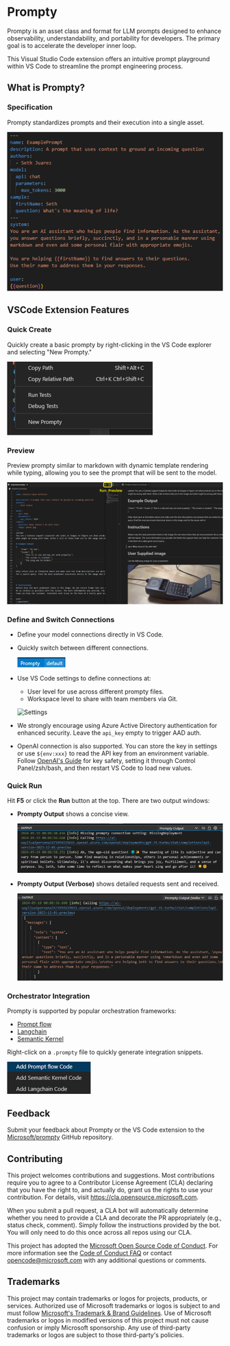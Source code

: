 # Prompty

Prompty is an asset class and format for LLM prompts designed to enhance observability, understandability, and portability for developers. The primary goal is to accelerate the developer inner loop.

This Visual Studio Code extension offers an intuitive prompt playground within VS Code to streamline the prompt engineering process.

## What is Prompty?
### Specification
Prompty standardizes prompts and their execution into a single asset.

![Language Spec](img/vscode/readme_lang_spec.png)

## VSCode Extension Features
### Quick Create
Quickly create a basic prompty by right-clicking in the VS Code explorer and selecting "New Prompty."

![Quick Create](img/vscode/image-2.png)

### Preview
Preview prompty similar to markdown with dynamic template rendering while typing, allowing you to see the prompt that will be sent to the model.

![Preview](img/vscode/readme_preview.png)

### Define and Switch Connections
* Define your model connections directly in VS Code.
* Quickly switch between different connections.

  ![Define Connections](img/vscode/image-5.png)

* Use VS Code settings to define connections at:
  * User level for use across different prompty files.
  * Workspace level to share with team members via Git.

  ![Settings](img/vscode/image-6.png)

* We strongly encourage using Azure Active Directory authentication for enhanced security. Leave the `api_key` empty to trigger AAD auth.
* OpenAI connection is also supported. You can store the key in settings or use `${env:xxx}` to read the API key from an environment variable. Follow [OpenAI's Guide](https://help.openai.com/en/articles/5112595-best-practices-for-api-key-safety) for key safety, setting it through Control Panel/zsh/bash, and then restart VS Code to load new values.

### Quick Run
Hit **F5** or click the **Run** button at the top. There are two output windows:
* **Prompty Output** shows a concise view.

  ![Prompty Output](img/vscode/image-3.png)

* **Prompty Output (Verbose)** shows detailed requests sent and received.

  ![Prompty Output (Verbose)](img/vscode/image-8.png)

### Orchestrator Integration
Prompty is supported by popular orchestration frameworks:
* [Prompt flow](https://microsoft.github.io/promptflow/tutorials/prompty-quickstart.html)
* [Langchain](https://github.com/langchain-ai/langchain/tree/master/libs/partners/prompty)
* [Semantic Kernel](https://github.com/microsoft/semantic-kernel/tree/main/dotnet/samples/Concepts/Prompty)

Right-click on a `.prompty` file to quickly generate integration snippets.

![Orchestrator Integration](img/vscode/image-9.png)

## Feedback
Submit your feedback about Prompty or the VS Code extension to the [Microsoft/prompty](https://github.com/microsoft/prompty/issues) GitHub repository.

## Contributing

This project welcomes contributions and suggestions.  Most contributions require you to agree to a
Contributor License Agreement (CLA) declaring that you have the right to, and actually do, grant us
the rights to use your contribution. For details, visit https://cla.opensource.microsoft.com.

When you submit a pull request, a CLA bot will automatically determine whether you need to provide
a CLA and decorate the PR appropriately (e.g., status check, comment). Simply follow the instructions
provided by the bot. You will only need to do this once across all repos using our CLA.

This project has adopted the [Microsoft Open Source Code of Conduct](https://opensource.microsoft.com/codeofconduct/).
For more information see the [Code of Conduct FAQ](https://opensource.microsoft.com/codeofconduct/faq/) or
contact [opencode@microsoft.com](mailto:opencode@microsoft.com) with any additional questions or comments.

## Trademarks

This project may contain trademarks or logos for projects, products, or services. Authorized use of Microsoft 
trademarks or logos is subject to and must follow 
[Microsoft's Trademark & Brand Guidelines](https://www.microsoft.com/en-us/legal/intellectualproperty/trademarks/usage/general).
Use of Microsoft trademarks or logos in modified versions of this project must not cause confusion or imply Microsoft sponsorship.
Any use of third-party trademarks or logos are subject to those third-party's policies.
